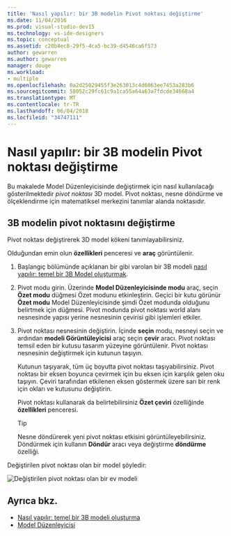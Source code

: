 ```yaml
---
title: 'Nasıl yapılır: bir 3B modelin Pivot noktası değiştirme'
ms.date: 11/04/2016
ms.prod: visual-studio-dev15
ms.technology: vs-ide-designers
ms.topic: conceptual
ms.assetid: c20b4ec8-29f5-4ca5-bc39-d4548ca6f573
author: gewarren
ms.author: gewarren
manager: douge
ms.workload:
- multiple
ms.openlocfilehash: 0a2d25029455f3e263013c4d6063ee7453a283b6
ms.sourcegitcommit: 58052c29fc61c9a1ca55a64a63a7fdcde34668a4
ms.translationtype: MT
ms.contentlocale: tr-TR
ms.lasthandoff: 06/04/2018
ms.locfileid: "34747111"
---
```

# <a name="how-to-modify-the-pivot-point-of-a-3d-model"></a>Nasıl yapılır: bir 3B modelin Pivot noktası değiştirme

Bu makalede Model Düzenleyicisinde değiştirmek için nasıl kullanılacağı gösterilmektedir *pivot noktası* 3D model. Pivot noktası, nesne döndürme ve ölçeklendirme için matematiksel merkezini tanımlar alanda noktasıdır.

## <a name="modify-the-pivot-point-of-a-3d-model"></a>3B modelin pivot noktasını değiştirme

Pivot noktası değiştirerek 3D model kökeni tanımlayabilirsiniz.

Olduğundan emin olun **özellikleri** penceresi ve **araç** görüntülenir.

1.  Başlangıç bölümünde açıklanan bir gibi varolan bir 3B modeli [nasıl yapılır: temel bir 3B Model oluşturmak](../designers/how-to-create-a-basic-3-d-model.md).

2.  Pivot modu girin. Üzerinde **Model Düzenleyicisinde modu** araç, seçin **Özet modu** düğmesi Özet modunu etkinleştirin. Geçici bir kutu görünür **Özet modu** Model Düzenleyicisinde şimdi Özet modunda olduğunu belirtmek için düğmesi. Pivot modunda pivot noktası world alanı nesnesinde yapısı yerine nesnesinin çevirisi gibi işlemleri etkiler.

3.  Pivot noktası nesnesinin değiştirin. İçinde **seçin** modu, nesneyi seçin ve ardından **modeli Görüntüleyicisi** araç seçin **çevir** aracı. Pivot noktası temsil eden bir kutusu tasarım yüzeyine görüntülenir. Pivot noktası nesnesinin değiştirmek için kutunun taşıyın.

     Kutunun taşıyarak, tüm üç boyutta pivot noktası taşıyabilirsiniz. Pivot noktası bir eksen boyunca çevirmek için bu eksen için karşılık gelen oku taşıyın. Çeviri tarafından etkilenen eksen göstermek üzere sarı bir renk için okları ve kutusunu değiştirin.

     Pivot noktası kullanarak da belirtebilirsiniz **Özet çeviri** özelliğinde **özellikleri** penceresi.

    > [!TIP]
    > Nesne döndürerek yeni pivot noktası etkisini görüntüleyebilirsiniz. Döndürmek için kullanın **Döndür** aracı veya değiştirme **döndürme** özelliği.

Değiştirilen pivot noktası olan bir model şöyledir:

![Değiştirilen pivot noktası olan bir ev modeli](../designers/media/digit-modified-model.png)

## <a name="see-also"></a>Ayrıca bkz.

- [Nasıl yapılır: temel bir 3B modeli oluşturma](../designers/how-to-create-a-basic-3-d-model.md)
- [Model Düzenleyicisi](../designers/model-editor.md)